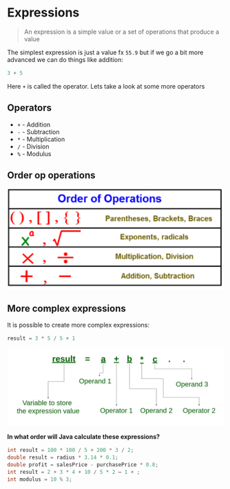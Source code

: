 # Expressions



> An expression is a simple value or a set of operations that produce a value



The simplest expression is just a value fx `55.9` but if we go a bit more advanced we can do things like addition:

```java
3 + 5
```

Here `+` is called the operator. Lets take a look at some more operators



## Operators

- `+` - Addition
- `-` - Subtraction
- `*` - Multiplication
- `/` - Division
- `%` - Modulus



## Order op operations

![Order of operations](assets/order-of-operations.png)



## More complex expressions

It is possible to create more complex expressions:

````java
result = 3 * 5 / 5 + 1
````



![Expression](assets/expression.png)



**In what order will Java calculate these expressions?**

```java
int result = 100 * 100 / 5 + 200 * 3 / 2;
double result = radius * 3.14 * 0.1;
double profit = salesPrice - purchasePrice * 0.8;
int result = 2 + 3 * 4 + 10 / 5 * 2 – 1 + ;
int modulus = 10 % 3;
```



